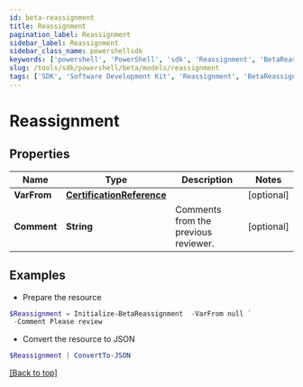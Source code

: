 ```yaml
---
id: beta-reassignment
title: Reassignment
pagination_label: Reassignment
sidebar_label: Reassignment
sidebar_class_name: powershellsdk
keywords: ['powershell', 'PowerShell', 'sdk', 'Reassignment', 'BetaReassignment'] 
slug: /tools/sdk/powershell/beta/models/reassignment
tags: ['SDK', 'Software Development Kit', 'Reassignment', 'BetaReassignment']
---
```



# Reassignment

## Properties

Name | Type | Description | Notes
------------ | ------------- | ------------- | -------------
**VarFrom** | [**CertificationReference**](certification-reference) |  | [optional] 
**Comment** | **String** | Comments from the previous reviewer. | [optional] 

## Examples

- Prepare the resource
```powershell
$Reassignment = Initialize-BetaReassignment  -VarFrom null `
 -Comment Please review
```

- Convert the resource to JSON
```powershell
$Reassignment | ConvertTo-JSON
```


[[Back to top]](#) 

